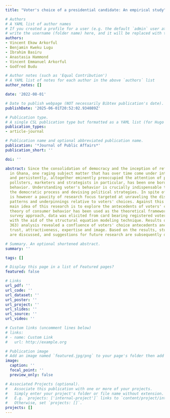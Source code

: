 ```yaml
---
title: "Voter's choice of a presidential candidate: An empirical study"

# Authors
# A YAML list of author names
# If you created a profile for a user (e.g. the default `admin` user at `content/authors/admin/`), 
# write the username (folder name) here, and it will be replaced with their full name and linked to their profile.
authors:
- Vincent Ekow Arkorful
- Benjamin Kweku Lugu
- Ibrahim Basiru
- Anastasia Hammond
- Vincent Emmanuel Arkorful
- Godfred Budu

# Author notes (such as 'Equal Contribution')
# A YAML list of notes for each author in the above `authors` list
author_notes: []

date: '2022-08-01'

# Date to publish webpage (NOT necessarily Bibtex publication's date).
publishDate: '2025-06-01T20:52:02.934089Z'

# Publication type.
# A single CSL publication type but formatted as a YAML list (for Hugo requirements).
publication_types:
- article-journal

# Publication name and optional abbreviated publication name.
publication: '*Journal of Public Affairs*'
publication_short: ''

doi: ''

abstract: Since the consolidation of democracy and the inception of reforms thereof
  in Ghana, one raging subject matter that has over time come under intense scrutiny,
  and persistently, altogether eminently preoccupied the attention of political scientists,
  pollsters, marketers and strategists in particular, has been one bordering on voter's
  behavior. Understanding voter's behavior is crucially indispensable to reshaping
  the democratic process and devising political strategies. In spite of this, there
  is however a paucity of research focus targeted at unraveling the distinct behavior
  patterns and underpinnings relative to voters' choices. Against this backdrop, the
  main idea of this research is to explore the antecedents of voters' choice. The
  theory of consumer behavior has been used as the theoretical framework. Using the
  survey approach, data was elicited from card bearing registered voters and analyzed
  with the aid of the structural equation modeling technique. Results of data (n =
  363) analysis revealed a confluence of voters' choice antecedents anchored on; quality,
  trust, attractiveness, expertise and image. Based on the results, study implications
  are discussed, and suggestions for future research are subsequently delineated.

# Summary. An optional shortened abstract.
summary: ''

tags: []

# Display this page in a list of Featured pages?
featured: false

# Links
url_pdf: ''
url_code: ''
url_dataset: ''
url_poster: ''
url_project: ''
url_slides: ''
url_source: ''
url_video: ''

# Custom links (uncomment lines below)
# links:
# - name: Custom Link
#   url: http://example.org

# Publication image
# Add an image named `featured.jpg/png` to your page's folder then add a caption below.
image:
  caption: ''
  focal_point: ''
  preview_only: false

# Associated Projects (optional).
#   Associate this publication with one or more of your projects.
#   Simply enter your project's folder or file name without extension.
#   E.g. `projects: ['internal-project']` links to `content/project/internal-project/index.md`.
#   Otherwise, set `projects: []`.
projects: []
---
```



